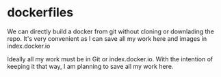 dockerfiles
===========

We can directly build a docker from git without cloning or downlading the repo. It's very convenient as I can save all my work here and images in index.docker.io 

Ideally all my work must be in Git or index.docker.io. With the intention of keeping it that way, I am planning to save all my work here. 
